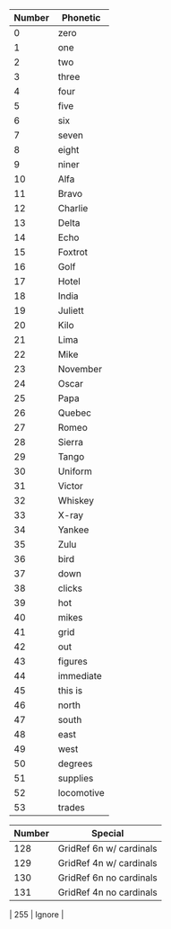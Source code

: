 | Number | Phonetic   |
| ------ | ---------- |
| 0      | zero       |
| 1      | one        |
| 2      | two        |
| 3      | three      |
| 4      | four       |
| 5      | five       |
| 6      | six        |
| 7      | seven      |
| 8      | eight      |
| 9      | niner      |
| 10     | Alfa       |
| 11     | Bravo      |
| 12     | Charlie    |
| 13     | Delta      |
| 14     | Echo       |
| 15     | Foxtrot    |
| 16     | Golf       |
| 17     | Hotel      |
| 18     | India      |
| 19     | Juliett    |
| 20     | Kilo       |
| 21     | Lima       |
| 22     | Mike       |
| 23     | November   |
| 24     | Oscar      |
| 25     | Papa       |
| 26     | Quebec     |
| 27     | Romeo      |
| 28     | Sierra     |
| 29     | Tango      |
| 30     | Uniform    |
| 31     | Victor     |
| 32     | Whiskey    |
| 33     | X-ray      |
| 34     | Yankee     |
| 35     | Zulu       |
| 36     | bird       |
| 37     | down       |
| 38     | clicks     |
| 39     | hot        |
| 40     | mikes      |
| 41     | grid       |
| 42     | out        |
| 43     | figures    |
| 44     | immediate  |
| 45     | this is    |
| 46     | north      |
| 47     | south      |
| 48     | east       |
| 49     | west       |
| 50     | degrees    |
| 51     | supplies   |
| 52     | locomotive |
| 53     | trades     |

| Number | Special                 |
| ------ | ----------------------- |
| 128    | GridRef 6n w/ cardinals |
| 129    | GridRef 4n w/ cardinals |
| 130    | GridRef 6n no cardinals |
| 131    | GridRef 4n no cardinals |

| 255 | Ignore |
